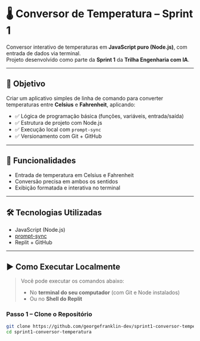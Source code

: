 # 🌡️ Conversor de Temperatura – Sprint 1

Conversor interativo de temperaturas em **JavaScript puro (Node.js)**, com entrada de dados via terminal.  
Projeto desenvolvido como parte da **Sprint 1** da **Trilha Engenharia com IA**.

---

## 🧠 Objetivo

Criar um aplicativo simples de linha de comando para converter temperaturas entre **Celsius** e **Fahrenheit**, aplicando:

- ✅ Lógica de programação básica (funções, variáveis, entrada/saída)
- ✅ Estrutura de projeto com Node.js
- ✅ Execução local com `prompt-sync`
- ✅ Versionamento com Git + GitHub

---

## 🚀 Funcionalidades

- Entrada de temperatura em Celsius e Fahrenheit
- Conversão precisa em ambos os sentidos
- Exibição formatada e interativa no terminal

---

## 🛠️ Tecnologias Utilizadas

- JavaScript (Node.js)
- [prompt-sync](https://www.npmjs.com/package/prompt-sync)
- Replit + GitHub

---

## ▶️ Como Executar Localmente

> Você pode executar os comandos abaixo:
> - No **terminal do seu computador** (com Git e Node instalados)  
> - Ou no **Shell do Replit**

### Passo 1 – Clone o Repositório

```bash
git clone https://github.com/georgefranklin-dev/sprint1-conversor-temperatura.git
cd sprint1-conversor-temperatura

